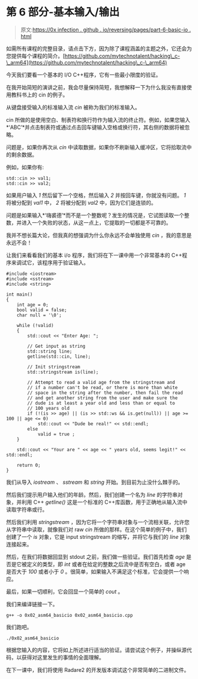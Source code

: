 # 第 6 部分-基本输入/输出

> 原文:[https://0x infection . github . io/reversing/pages/part-6-basic-io . html](https://0xinfection.github.io/reversing/pages/part-6-basic-io.html)

如需所有课程的完整目录，请点击下方，因为除了课程涵盖的主题之外，它还会为您提供每个课程的简介。[https://github.com/mytechnotalent/hacking\_c-\_arm64](https://github.com/mytechnotalent/hacking\_c-\_arm64)

今天我们要看一个基本的 I/O C++程序，它有一些最小限度的验证。

在我开始简短的演讲之前，我会尽量保持简短，我想解释一下为什么我没有直接使用教科书上的 cin 的例子。

从键盘接受输入的标准输入流 *cin* 被称为我们的标准输入。

cin 所做的是使用空白、制表符和换行符作为输入流的终止符。例如，如果您输入*‘ABC’*并点击制表符或通过点击回车键输入空格或换行符，其右侧的数据将被忽略。

问题是，如果你再次从 *cin* 中读取数据，如果你不刷新输入缓冲区，它将拾取流中的剩余数据。

例如，如果你有:

```
std::cin >> val1;
std::cin >> val2;

```

如果用户输入 *1* 然后留下一个空格，然后输入 *2* 并按回车键，你就没有问题。 *1* 将被分配到 *val1* 中， *2* 将被分配到 *val2* 中，因为它们是连锁的。

问题是如果输入*‘嗨裘德’*而不是一个整数呢？发生的情况是，它试图读取一个整数，并进入一个失败的状态，从这一点上，它提取的一切都是不可靠的。

我并不想长篇大论，但我真的想强调为什么你永远不会单独使用 *cin* ，我的意思是永远不会！

让我们来看看我们的基本 i/o 程序，我们将在下一课中用一个非常基本的 C++程序来调试它，该程序用于验证输入。

```
#include <iostream>
#include <sstream>
#include <string>

int main()
{
    int age = 0;
    bool valid = false;
    char null = '\0';

    while (!valid)
    {
        std::cout << "Enter Age: ";

        // Get input as string
        std::string line;
        getline(std::cin, line);

        // Init stringstream
        std::stringstream is(line);

        // Attempt to read a valid age from the stringstream and
        // if a number can't be read, or there is more than white
        // space in the string after the number, then fail the read
        // and get another string from the user and make sure the 
        // dude is at least a year old and less than or equal to
        // 100 years old
        if (!(is >> age) || (is >> std::ws && is.get(null)) || age >= 100 || age <= 0)
            std::cout << "Dude be real!" << std::endl;
        else
            valid = true ;
    }

    std::cout << "Your are " << age << " years old, seems legit!" << std::endl;

    return 0;
}

```

我们从导入 *iostream* 、 *sstream* 和 *string* 开始。到目前为止没什么棘手的。

然后我们提示用户输入他们的年龄。然后，我们创建一个名为 *line* 的字符串对象，并利用 C++ *getline()* 这是一个标准的 C++库函数，用于正确地从输入流中读取字符串或行。

然后我们利用 *stringstream* ，因为它将一个字符串对象与一个流相关联，允许您从字符串中读取，就像我们对 raw *cin* 所做的那样。在这个简单的例子中，我们创建了一个 *is* 对象，它是 input stringstream 的缩写，并将它与我们的 *line* 对象连接起来。

然后，在我们将数据回显到 stdout 之前，我们做一些验证。我们首先检查 *age* 是否是它被定义的类型，即 *int* 或者在给定的整数之后流中是否有空白，或者 age 是否大于 *100* 或者小于 *0* 。很简单，如果输入不满足这个标准，它会提供一个响应。

最后，如果一切顺利，它会回显一个简单的 *cout* 。

我们来编译链接一下。

```
g++ -o 0x02_asm64_basicio 0x02_asm64_basicio.cpp

```

我们跑吧。

```
./0x02_asm64_basicio

```

根据您输入的内容，它将如上所述进行适当的验证。请尝试这个例子，并操纵源代码，以获得对这里发生的事情的全面理解。

在下一课中，我们将使用 Radare2 的开发版本调试这个非常简单的二进制文件。